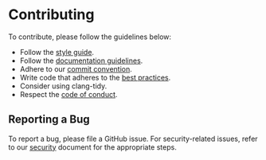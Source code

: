# Contributing

To contribute, please follow the guidelines below:

- Follow the [style guide](style_guide.md).
- Follow the [documentation guidelines](doxygen.md).
- Adhere to our [commit convention](commits.md).
- Write code that adheres to the [best practices](https://isocpp.github.io/CppCoreGuidelines/CppCoreGuidelines).
- Consider using clang-tidy.
- Respect the [code of conduct](code_of_conduct.md).

## Reporting a Bug

To report a bug, please file a GitHub issue. For security-related issues, refer to our [security](security.md) document for the appropriate steps.
